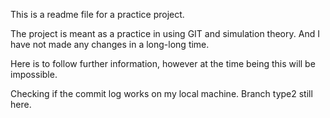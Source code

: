 This is a readme file for a practice project.

</lsThis>
The project is meant as a practice in using GIT and simulation theory.
And I have not made any changes in a long-long time.

Here is to follow further information, however at the time being this will be impossible.

Checking if the commit log works on my local machine.
Branch type2 still here.

